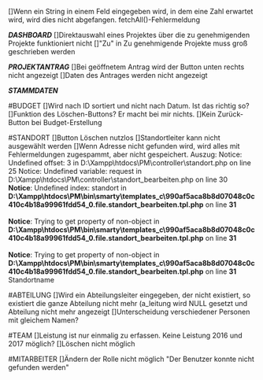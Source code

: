 []Wenn ein String in einem Feld eingegeben wird, in dem eine Zahl erwartet wird, wird dies nicht abgefangen. fetchAll()-Fehlermeldung

*****************DASHBOARD*****************
[]Direktauswahl eines Projektes über die zu genehmigenden Projekte funktioniert nicht
[]"Zu" in Zu genehmigende Projekte muss groß geschrieben werden 


***************PROJEKTANTRAG***************
[]Bei geöffnetem Antrag wird der Button unten rechts nicht angezeigt
[]Daten des Antrages werden nicht angezeigt


*****************STAMMDATEN*****************

#BUDGET
[]Wird nach ID sortiert und nicht nach Datum. Ist das richtig so?
[]Funktion des Löschen-Buttons? Er macht bei mir nichts.
[]Kein Zurück-Button bei Budget-Erstellung

#STANDORT
[]Button Löschen nutzlos
[]Standortleiter kann nicht ausgewählt werden
[]Wenn Adresse nicht gefunden wird, wird alles mit Fehlermeldungen zugespammt, aber nicht gespeichert.
    Auszug:
            Notice: Undefined offset: 3 in D:\Xampp\htdocs\PM\controller\standort.php on line 25
            Notice: Undefined variable: request in D:\Xampp\htdocs\PM\controller\standort_bearbeiten.php on line 30
            <br /><b>Notice</b>:  Undefined index: standort in <b>D:\Xampp\htdocs\PM\bin\smarty\templates_c\990af5aca8b8d07048c0c410c4b18a99961fdd54_0.file.standort_bearbeiten.tpl.php</b> on line <b>31</b><br /><br /><b>Notice</b>:  Trying to get property of non-object in <b>D:\Xampp\htdocs\PM\bin\smarty\templates_c\990af5aca8b8d07048c0c410c4b18a99961fdd54_0.file.standort_bearbeiten.tpl.php</b> on line <b>31</b><br /><br /><b>Notice</b>:  Trying to get property of non-object in <b>D:\Xampp\htdocs\PM\bin\smarty\templates_c\990af5aca8b8d07048c0c410c4b18a99961fdd54_0.file.standort_bearbeiten.tpl.php</b> on line <b>31</b><br />
            Standortname


#ABTEILUNG
[]Wird ein Abteilungsleiter eingegeben, der nicht existiert, so existiert die ganze Abteilung nicht mehr (a_leitung wird NULL gesetzt und Abteilung nicht mehr angezeigt
[]Unterscheidung verschiedener Personen mit gleichem Namen?

#TEAM
[]Leistung ist nur einmalig zu erfassen. Keine Leistung 2016 und 2017 möglich?
[]Löschen nicht möglich

#MITARBEITER
[]Ändern der Rolle nicht möglich "Der Benutzer konnte nicht gefunden werden"